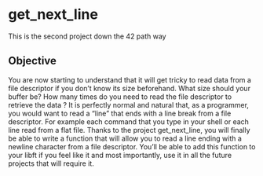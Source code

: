 # get_next_line
This is the second project down the 42 path way

## Objective
You are now starting to understand that it will get tricky to read data from a file descriptor if you don’t know its size beforehand. What size should your buffer be? How
many times do you need to read the file descriptor to retrieve the data ?
It is perfectly normal and natural that, as a programmer, you would want to read a
“line” that ends with a line break from a file descriptor. For example each command that
you type in your shell or each line read from a flat file.
Thanks to the project get_next_line, you will finally be able to write a function
that will allow you to read a line ending with a newline character from a file descriptor.
You’ll be able to add this function to your libft if you feel like it and most importantly,
use it in all the future projects that will require it.
